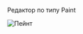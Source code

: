 Редактор по типу Paint

![Пейнт](https://user-images.githubusercontent.com/89045875/131824817-80c7bff7-ec23-4e0b-a175-126e681ce037.png)
